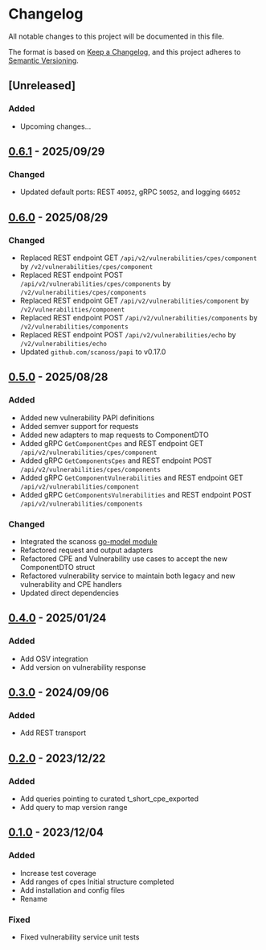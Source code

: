 # Changelog

All notable changes to this project will be documented in this file.

The format is based on [Keep a Changelog](https://keepachangelog.com/en/1.0.0/),
and this project adheres to [Semantic Versioning](https://semver.org/spec/v2.0.0.html).

## [Unreleased]
### Added
- Upcoming changes...

## [0.6.1] - 2025/09/29
### Changed
- Updated default ports: REST `40052`, gRPC `50052`, and logging `66052`

## [0.6.0] - 2025/08/29
### Changed
- Replaced REST endpoint GET `/api/v2/vulnerabilities/cpes/component` by `/v2/vulnerabilities/cpes/component`
- Replaced REST endpoint POST `/api/v2/vulnerabilities/cpes/components` by `/v2/vulnerabilities/cpes/components`
- Replaced REST endpoint GET `/api/v2/vulnerabilities/component` by `/v2/vulnerabilities/component`
- Replaced REST endpoint POST `/api/v2/vulnerabilities/components` by `/v2/vulnerabilities/components`
- Replaced REST endpoint POST `/api/v2/vulnerabilities/echo` by `/v2/vulnerabilities/echo`
- Updated `github.com/scanoss/papi` to v0.17.0

## [0.5.0] - 2025/08/28
### Added
- Added new vulnerability PAPI definitions
- Added semver support for requests
- Added new adapters to map requests to ComponentDTO
- Added gRPC `GetComponentCpes` and REST endpoint GET `/api/v2/vulnerabilities/cpes/component`
- Added gRPC `GetComponentsCpes` and REST endpoint POST `/api/v2/vulnerabilities/cpes/components`
- Added gRPC `GetComponentVulnerabilities` and REST endpoint GET `/api/v2/vulnerabilities/component`
- Added gRPC `GetComponentsVulnerabilities` and REST endpoint POST `/api/v2/vulnerabilities/components`

### Changed
- Integrated the scanoss [go-model module](https://github.com/scanoss/go-models)
- Refactored request and output adapters
- Refactored CPE and Vulnerability use cases to accept the new ComponentDTO struct
- Refactored vulnerability service to maintain both legacy and new vulnerability and CPE handlers
- Updated direct dependencies

## [0.4.0] - 2025/01/24
### Added
- Add OSV integration
- Add version on vulnerability response

## [0.3.0] - 2024/09/06
### Added
- Add REST transport 

## [0.2.0] - 2023/12/22
### Added
- Add queries pointing to curated t_short_cpe_exported
- Add query to map version range

## [0.1.0] - 2023/12/04
### Added
- Increase test coverage
- Add ranges of cpes Initial structure completed
- Add installation and config files
- Rename 
### Fixed
- Fixed vulnerability service unit tests

[0.1.0]: https://github.com/scanoss/vulnerabilities/compare/v0.0.0...v0.1.0
[0.2.0]: https://github.com/scanoss/vulnerabilities/compare/v0.1.0...v0.2.0
[0.3.0]: https://github.com/scanoss/vulnerabilities/compare/v0.2.0...v0.3.0
[0.4.0]: https://github.com/scanoss/vulnerabilities/compare/v0.3.0...v0.4.0
[0.5.0]: https://github.com/scanoss/vulnerabilities/compare/v0.4.0...v0.5.0
[0.6.0]: https://github.com/scanoss/vulnerabilities/compare/v0.5.0...v0.6.0
[0.6.1]: https://github.com/scanoss/vulnerabilities/compare/v0.6.0...v0.6.1